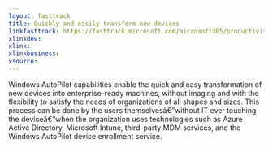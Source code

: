 ```yaml
---
layout: fasttrack
title: Quickly and easily transform new devices
linkfasttrack: https://fasttrack.microsoft.com/microsoft365/productivitylibrary/Quickly-and-easily-transform-new-devices 
xlinkdev: 
xlink: 
xlinkbusiness: 
xsource: 
---
```

Windows AutoPilot capabilities enable the quick and easy transformation of new devices into enterprise-ready machines, without imaging and with the flexibility to satisfy the needs of organizations of all shapes and sizes. This process can be done by the users themselvesâ€”without IT ever touching the deviceâ€”when the organization uses technologies such as Azure Active Directory, Microsoft Intune, third-party MDM services, and the Windows AutoPilot device enrollment service.